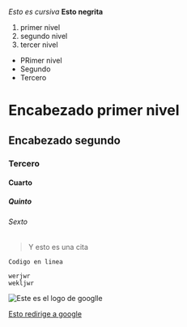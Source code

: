 *Esto es cursiva*
**Esto negrita**

1. primer nivel
2. segundo nivel
3. tercer nivel

*  PRimer nivel
*  Segundo
*  Tercero

# Encabezado primer nivel
## Encabezado segundo
### Tercero
#### Cuarto
##### Quinto
###### Sexto
> Y esto es una cita

`Codigo en linea`
~~~
werjwr
wekljwr
~~~
![Este es el logo de googlle](http://zonaj.net/imgupload/creador-logos-de-google_TQuB99.jpg)

[Esto redirige a google](https://www.google.es/)



